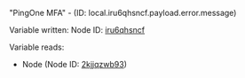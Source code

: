 "PingOne MFA" - (ID: local.iru6qhsncf.payload.error.message)

Variable written:
Node ID: [iru6qhsncf](../nodes/iru6qhsncf.md)

Variable reads:
* Node (Node ID: [2kjjqzwb93](../nodes/2kjjqzwb93.md))
